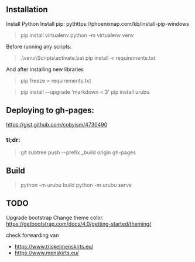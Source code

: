 ## Installation

Install Python
Install pip: pythttps://phoenixnap.com/kb/install-pip-windows
> pip install virtualenv
> python -m virtualenv venv

Before running any scripts:
> .\venv\Scripts\activate.bat
> pip install -r requirements.txt

And after installing new libraries
> pip freeze > requirements.txt


> pip install --upgrade 'markdown < 3'
> pip install urubu


## Deploying to gh-pages:

https://gist.github.com/cobyism/4730490

### tl;dr:

> git subtree push --prefix _build origin gh-pages


## Build

> python -m urubu build 
> python -m urubu serve


## TODO 
Upgrade bootstrap
Change theme color. https://getbootstrap.com/docs/4.0/getting-started/theming/

check forwarding van 
* https://www.triskelmenskirts.eu/
* https://www.menskirts.eu/

